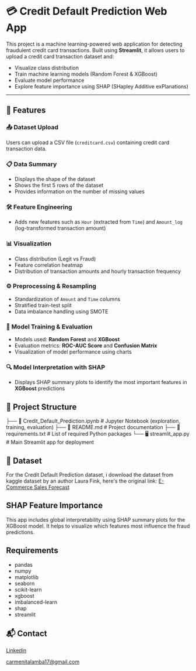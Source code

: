 # 💳 Credit Default Prediction Web App

This project is a machine learning-powered web application for detecting fraudulent credit card transactions. Built using **Streamlit**, it allows users to upload a credit card transaction dataset and:

- Visualize class distribution
- Train machine learning models (Random Forest & XGBoost)
- Evaluate model performance
- Explore feature importance using SHAP (SHapley Additive exPlanations)

---

## 🚀 Features
### 📤 Dataset Upload
Users can upload a CSV file (`creditcard.csv`) containing credit card transaction data.

### 📋 Data Summary
- Displays the shape of the dataset  
- Shows the first 5 rows of the dataset  
- Provides information on the number of missing values  

### 🛠️ Feature Engineering
- Adds new features such as `Hour` (extracted from `Time`) and `Amount_log` (log-transformed transaction amount)

### 📊 Visualization
- Class distribution (Legit vs Fraud)  
- Feature correlation heatmap  
- Distribution of transaction amounts and hourly transaction frequency  

### ⚙️ Preprocessing & Resampling
- Standardization of `Amount` and `Time` columns  
- Stratified train-test split  
- Data imbalance handling using SMOTE  

### 🧠 Model Training & Evaluation
- Models used: **Random Forest** and **XGBoost**  
- Evaluation metrics: **ROC-AUC Score** and **Confusion Matrix**  
- Visualization of model performance using charts  

### 🔍 Model Interpretation with SHAP

- Displays SHAP summary plots to identify the most important features in **XGBoost** predictions

## 📁 Project Structure

├── 📓 Credit_Default_Prediction.ipynb # Jupyter Notebook (exploration, training, evaluation)
├── 📄 README.md # Project documentation
├── 📄 requirements.txt # List of required Python packages
└── 🖥️ streamlit_app.py # Main Streamlit app for deployment

## 🧪 Dataset

For the Credit Default Prediction dataset, i download the dataset from kaggle dataset by an author Laura Fink, here's the original link:
[E-Commerce Sales Forecast]([https://www.kaggle.com/code/allunia/e-commerce-sales-forecast/input?select=data.csv](https://www.kaggle.com/datasets/mlg-ulb/creditcardfraud))


## SHAP Feature Importance

This app includes global interpretability using SHAP summary plots for the XGBoost model. It helps to visualize which features most influence the fraud predictions.

## Requirements

- pandas
- numpy
- matplotlib
- seaborn
- scikit-learn
- xgboost
- imbalanced-learn
- shap
- streamlit

## 📬 Contact
[Linkedin](https://www.linkedin.com/in/carmenita-lamba-6a7555220/)

carmenitalamba17@gmail.com
